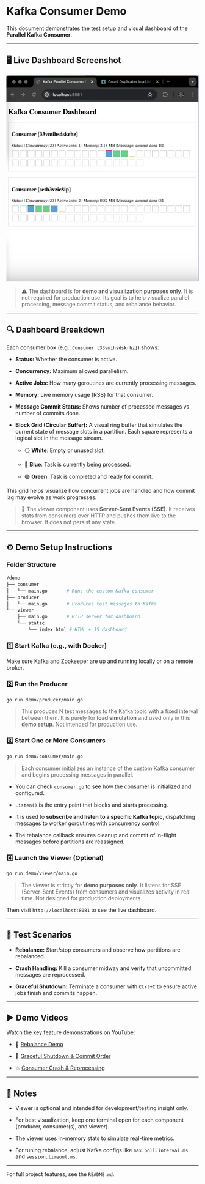 
# Kafka Consumer Demo

This document demonstrates the test setup and visual dashboard of the **Parallel Kafka Consumer**.

----------

## 🖥️ Live Dashboard Screenshot

![Kafka Consumer Dashboard](./demo/viewer_screenshot.png)

> ⚠️ The dashboard is for **demo and visualization purposes only**. It is not required for production use. Its goal is to help visualize parallel processing, message commit status, and rebalance behavior.

----------

## 🔍 Dashboard Breakdown

Each consumer box (e.g., `Consumer [33vmihsdskrhz]`) shows:

-   **Status:** Whether the consumer is active.
    
-   **Concurrency:** Maximum allowed parallelism.
    
-   **Active Jobs:** How many goroutines are currently processing messages.
    
-   **Memory:** Live memory usage (RSS) for that consumer.
    
-   **Message Commit Status:** Shows number of processed messages vs number of commits done.
    
-   **Block Grid (Circular Buffer):** A visual ring buffer that simulates the current state of message slots in a partition. Each square represents a logical slot in the message stream.
    
    -   ⚪ **White**: Empty or unused slot.
        
    -   🔵 **Blue**: Task is currently being processed.
        
    -   🟢 **Green**: Task is completed and ready for commit.
        

This grid helps visualize how concurrent jobs are handled and how commit lag may evolve as work progresses.

> 🧠 The viewer component uses **Server-Sent Events (SSE)**. It receives stats from consumers over HTTP and pushes them live to the browser. It does not persist any state.

----------

## ⚙️ Demo Setup Instructions

### Folder Structure

```bash
/demo
├── consumer
│   └── main.go       # Runs the custom Kafka consumer
├── producer
│   └── main.go       # Produces test messages to Kafka
└── viewer
    ├── main.go       # HTTP server for dashboard
    └── static
        └── index.html # HTML + JS dashboard

```

### 1️⃣ Start Kafka (e.g., with Docker)

Make sure Kafka and Zookeeper are up and running locally or on a remote broker.

### 2️⃣ Run the Producer

```bash
go run demo/producer/main.go

```

> This produces N test messages to the Kafka topic with a fixed interval between them. It is purely for **load simulation** and used only in this **demo setup**. Not intended for production use.

### 3️⃣ Start One or More Consumers

```bash
go run demo/consumer/main.go

```

> Each consumer initializes an instance of the custom Kafka consumer and begins processing messages in parallel.

-   You can check `consumer.go` to see how the consumer is initialized and configured.
    
-   `Listen()` is the entry point that blocks and starts processing.
    
-   It is used to **subscribe and listen to a specific Kafka topic**, dispatching messages to worker goroutines with concurrency control.
    
-   The rebalance callback ensures cleanup and commit of in-flight messages before partitions are reassigned.
    

### 4️⃣ Launch the Viewer (Optional)

```bash
go run demo/viewer/main.go

```

> The viewer is strictly for **demo purposes only**. It listens for SSE (Server-Sent Events) from consumers and visualizes activity in real time. Not designed for production deployments.

Then visit `http://localhost:8081` to see the live dashboard.

----------

## 🔄 Test Scenarios

-   **Rebalance:** Start/stop consumers and observe how partitions are rebalanced.
    
-   **Crash Handling:** Kill a consumer midway and verify that uncommitted messages are reprocessed.
    
-   **Graceful Shutdown:** Terminate a consumer with `Ctrl+C` to ensure active jobs finish and commits happen.
    

----------

## ▶️ Demo Videos

Watch the key feature demonstrations on YouTube:

-   🔄 [Rebalance Demo](https://youtu.be/qAc_PclKNv8)
    
-   🧹 [Graceful Shutdown & Commit Order](https://youtu.be/wX18o9ZZlWU)
    
-   💥 [Consumer Crash & Reprocessing](https://youtu.be/5TIeONRPiB4)
    

----------

## 📌 Notes

-   Viewer is optional and intended for development/testing insight only.
    
-   For best visualization, keep one terminal open for each component (producer, consumer(s), and viewer).
    
-   The viewer uses in-memory stats to simulate real-time metrics.
    
-   For tuning rebalance, adjust Kafka configs like `max.poll.interval.ms` and `session.timeout.ms`.
    

----------

For full project features, see the `README.md`.